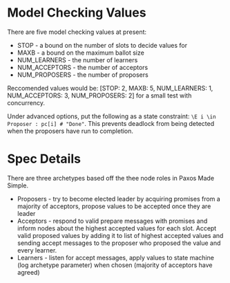 # Model Checking Values
There are five model checking values at present:
* STOP - a bound on the number of slots to decide values for
* MAXB - a bound on the maximum ballot size
* NUM_LEARNERS - the number of learners
* NUM_ACCEPTORS - the number of acceptors
* NUM_PROPOSERS - the number of proposers

Reccomended values would be: [STOP: 2, MAXB: 5, NUM_LEARNERS: 1, NUM_ACCEPTORS: 3, NUM_PROPOSERS: 2] for a small test with concurrency.

Under advanced options, put the following as a state constraint: `\E i \in Proposer : pc[i] # "Done"`. This prevents deadlock from being detected when the proposers have run to completion.

# Spec Details
There are three archetypes based off the thee node roles in Paxos Made Simple.
* Proposers - try to become elected leader by acquiring promises from a majority of acceptors, propose values to be accepted once they are leader
* Acceptors - respond to valid prepare messages with promises and inform nodes about the highest accepted values for each slot. Accept valid proposed values by adding it to list of highest accepted values and sending accept messages to the proposer who proposed the value and every learner.
* Learners - listen for accept messages, apply values to state machine (log archetype parameter) when chosen (majority of acceptors have agreed)
